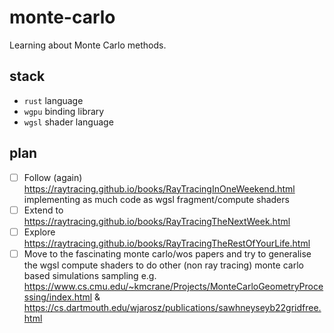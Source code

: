 # monte-carlo
Learning about Monte Carlo methods.

## stack
- `rust` language
- `wgpu` binding library
- `wgsl` shader language

## plan
- [ ] Follow (again) https://raytracing.github.io/books/RayTracingInOneWeekend.html implementing as much code as wgsl fragment/compute shaders
- [ ] Extend to https://raytracing.github.io/books/RayTracingTheNextWeek.html
- [ ] Explore https://raytracing.github.io/books/RayTracingTheRestOfYourLife.html
- [ ] Move to the fascinating monte carlo/wos papers and try to generalise the wgsl compute shaders to do other (non ray tracing) monte carlo based simulations sampling e.g. https://www.cs.cmu.edu/~kmcrane/Projects/MonteCarloGeometryProcessing/index.html & https://cs.dartmouth.edu/wjarosz/publications/sawhneyseyb22gridfree.html
